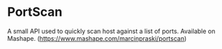 # PortScan

A small API used to quickly scan host against a list of ports. Available on Mashape. (https://www.mashape.com/marcinpraski/portscan)
